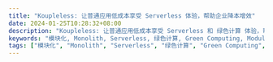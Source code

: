```yaml
---
title: "Koupleless: 让普通应用低成本享受 Serverless 体验，帮助企业降本增效"
date: 2024-01-25T10:28:32+08:00
description: "Koupleless: 让普通应用低成本享受 Serverless 和 绿色计算 体验，帮助企业降本增效！关键字: 模块化, Monolith, Serverless, 绿色计算, Green Computing, Modular, Modular Monolith, Service Weaver"
keywords: "模块化, Monolith, Serverless, 绿色计算, Green Computing, Modular, Modular Monolith, Service Weaver"
tags: ["模块化", "Monolith", "Serverless", "绿色计算", "Green Computing", "Modular", "Modular Monolith", "Service Weaver"]
---
```


<script>
    if (location.pathname == "/")
        location="/home/";
</script>
